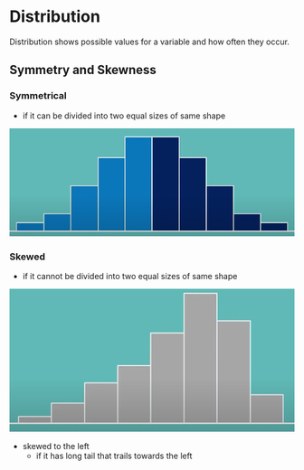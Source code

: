 # Distribution

Distribution shows possible values for a variable and how often they occur.

## Symmetry and Skewness

### Symmetrical

* if it can be divided into two equal sizes of same shape

![Image Symmetrical Distribution](img/004.distribution-1003074747.png)

### Skewed

* if it cannot be divided into two equal sizes of same shape

![Image Skewed Distribution](img/004.distribution-1003074912.png)

* skewed to the left
  * if it has long tail that trails towards the left